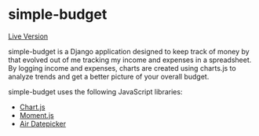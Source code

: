# simple-budget

[Live Version](http://budget.johnaohara.com)

simple-budget is a Django application designed to keep track of money by that evolved out of me tracking my income and expenses in a spreadsheet. By logging income and expenses, charts are created using charts.js to analyze trends and get a better picture of your overall budget.

simple-budget uses the following JavaScript libraries:

* [Chart.js](https://github.com/chartjs/Chart.js)
* [Moment.js](https://github.com/moment/moment)
* [Air Datepicker](https://github.com/t1m0n/air-datepicker)


